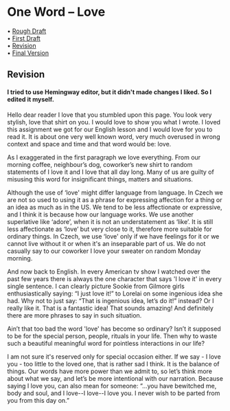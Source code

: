 # One Word – Love

• [Rough Draft](rough-draft.md)\
• [First Draft](first-draft.md)\
• [Revision](revision.md)\
• [Final Version](final-version.md)

## Revision

#### I tried to use Hemingway editor, but it didn't made changes I liked. So I edited it myself.

Hello dear reader I love that you stumbled upon this page. You look very stylish, love that shirt on you. I would love to show you what I wrote. I loved this assignment we got for our English lesson and I would love for you to read it. It is about one very well known word, very much overused in wrong context and space and time and that word would be: love.

As I exaggerated in the first paragraph we love everything. From our morning coffee, neighbour’s dog, coworker’s new shirt to random statements of I love it and I love that all day long. Many of us are guilty of misusing this word for insignificant things, matters and situations.

Although the use of ‘love' might differ language from language. In Czech we are not so used to using it as a phrase for expressing affection for a thing or an idea as much as in the US. We tend to be less affectionate or expressive, and I think it is because how our language works. We use another superlative like ‘adore’, when it is not an understatement as ‘like’. It is still less affectionate as ‘love’ but very close to it, therefore more suitable for ordinary things. In Czech, we use ‘love' only if we have feelings for it or we cannot live without it or when it's an inseparable part of us. We do not casually say to our coworker I love your sweater on random Monday morning.

And now back to English. In every American tv show I watched over the past few years there is always the one character that says 'I love it' in every single sentence. I can clearly picture Sookie from Gilmore girls enthusiastically saying: “I just love it!” to Lorelai on some ingenious idea she had. Why not to just say: “That is ingenious idea, let’s do it!” instead? Or I really like it. That is a fantastic idea! That sounds amazing! And definitely there are more phrases to say in such situation.

Ain’t that too bad the word 'love' has become so ordinary? Isn’t it supposed to be for the special person, people, rituals in your life. Then why to waste such a beautiful meaningful word for pointless interactions in our life?

I am not sure it's reserved only for special occasion either. If we say - I love you - too little to the loved one, that is rather sad I think. It is the balance of things. Our words have more power than we admit to, so let’s think more about what we say, and let’s be more intentional with our narration. Because saying I love you, can also mean for someone: “…you have bewitched me, body and soul, and I love--I love--I love you. I never wish to be parted from you from this day on.”
